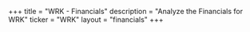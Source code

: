 +++
title = "WRK - Financials"
description = "Analyze the Financials for WRK"
ticker = "WRK"
layout = "financials"
+++

